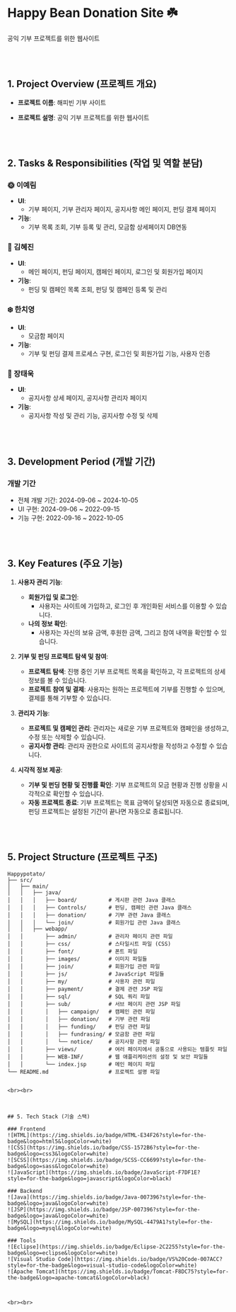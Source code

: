 # Happy Bean Donation Site ☘️  
공익 기부 프로젝트를 위한 웹사이트  


<br><br>  


## 1. Project Overview (프로젝트 개요)  


- **프로젝트 이름**: 해피빈 기부 사이트  


- **프로젝트 설명**: 공익 기부 프로젝트를 위한 웹사이트  


<br><br>  


## 2. Tasks & Responsibilities (작업 및 역할 분담)

### 🌞 이예림
- **UI**:
  - 기부 페이지, 기부 관리자 페이지, 공지사항 메인 페이지, 펀딩 결제 페이지
- **기능**:
  - 기부 목록 조회, 기부 등록 및 관리, 모금함 상세페이지 DB연동

### 🧸 김혜진
- **UI**:
  - 메인 페이지, 펀딩 페이지, 캠페인 페이지, 로그인 및 회원가입 페이지
- **기능**:
  - 펀딩 및 캠페인 목록 조회, 펀딩 및 캠페인 등록 및 관리

### ❄️ 한치영
- **UI**:
  - 모금함 페이지
- **기능**:
  - 기부 및 펀딩 결제 프로세스 구현, 로그인 및 회원가입 기능, 사용자 인증

### 👻 장태욱
- **UI**:
  - 공지사항 상세 페이지, 공지사항 관리자 페이지
- **기능**:
  - 공지사항 작성 및 관리 기능, 공지사항 수정 및 삭제




<br><br>  


## 3. Development Period (개발 기간)

### 개발 기간
- 전체 개발 기간: 2024-09-06 ~ 2024-10-05
- UI 구현: 2024-09-06 ~ 2022-09-15
- 기능 구현: 2022-09-16 ~ 2022-10-05


<br><br>  


## 3. Key Features (주요 기능)

1. **사용자 관리 기능**:
   - **회원가입 및 로그인**:
     - 사용자는 사이트에 가입하고, 로그인 후 개인화된 서비스를 이용할 수 있습니다.
   - **나의 정보 확인**:
     - 사용자는 자신의 보유 금액, 후원한 금액, 그리고 참여 내역을 확인할 수 있습니다.

2. **기부 및 펀딩 프로젝트 탐색 및 참여**:
   - **프로젝트 탐색**: 진행 중인 기부 프로젝트 목록을 확인하고, 각 프로젝트의 상세 정보를 볼 수 있습니다.
   - **프로젝트 참여 및 결제**: 사용자는 원하는 프로젝트에 기부를 진행할 수 있으며, 결제를 통해 기부할 수 있습니다.

3. **관리자 기능**:
   - **프로젝트 및 캠페인 관리**: 관리자는 새로운 기부 프로젝트와 캠페인을 생성하고, 수정 또는 삭제할 수 있습니다.
   - **공지사항 관리**: 관리자 권한으로 사이트의 공지사항을 작성하고 수정할 수 있습니다.

4. **시각적 정보 제공**:
   - **기부 및 펀딩 현황 및 진행률 확인**: 기부 프로젝트의 모금 현황과 진행 상황을 시각적으로 확인할 수 있습니다.
   - **자동 프로젝트 종료**: 기부 프로젝트는 목표 금액이 달성되면 자동으로 종료되며, 펀딩 프로젝트는 설정된 기간이 끝나면 자동으로 종료됩니다.




<br><br>


## 5. Project Structure (프로젝트 구조)

```
Happypotato/
├── src/
│   ├── main/
│   │   ├── java/
│   │   │   ├── board/          # 게시판 관련 Java 클래스
│   │   │   ├── Controls/       # 펀딩, 캠페인 관련 Java 클래스
│   │   │   ├── donation/       # 기부 관련 Java 클래스
│   │   │   └── join/           # 회원가입 관련 Java 클래스
│   │   ├── webapp/
│   │       ├── admin/          # 관리자 페이지 관련 파일
│   │       ├── css/            # 스타일시트 파일 (CSS)
│   │       ├── font/           # 폰트 파일
│   │       ├── images/         # 이미지 파일들
│   │       ├── join/           # 회원가입 관련 파일
│   │       ├── js/             # JavaScript 파일들
│   │       ├── my/             # 사용자 관련 파일
│   │       ├── payment/        # 결제 관련 JSP 파일
│   │       ├── sql/            # SQL 쿼리 파일
│   │       ├── sub/            # 서브 페이지 관련 JSP 파일
│   │       │   ├── campaign/   # 캠페인 관련 파일
│   │       │   ├── donation/   # 기부 관련 파일
│   │       │   ├── funding/    # 펀딩 관련 파일
│   │       │   ├── fundrasing/ # 모금함 관련 파일
│   │       │   └── notice/     # 공지사항 관련 파일
│   │       ├── views/          # 여러 페이지에서 공통으로 사용되는 템플릿 파일
│   │       ├── WEB-INF/        # 웹 애플리케이션의 설정 및 보안 파일들
│   │       └── index.jsp       # 메인 페이지 파일
└── README.md                   # 프로젝트 설명 파일


<br><br>  



## 5. Tech Stack (기술 스택)

### Frontend
![HTML](https://img.shields.io/badge/HTML-E34F26?style=for-the-badge&logo=html5&logoColor=white)
![CSS](https://img.shields.io/badge/CSS-1572B6?style=for-the-badge&logo=css3&logoColor=white)
![SCSS](https://img.shields.io/badge/SCSS-CC6699?style=for-the-badge&logo=sass&logoColor=white)
![JavaScript](https://img.shields.io/badge/JavaScript-F7DF1E?style=for-the-badge&logo=javascript&logoColor=black)

### Backend
![Java](https://img.shields.io/badge/Java-007396?style=for-the-badge&logo=java&logoColor=white)
![JSP](https://img.shields.io/badge/JSP-007396?style=for-the-badge&logo=java&logoColor=white)
![MySQL](https://img.shields.io/badge/MySQL-4479A1?style=for-the-badge&logo=mysql&logoColor=white)

### Tools
![Eclipse](https://img.shields.io/badge/Eclipse-2C2255?style=for-the-badge&logo=eclipse&logoColor=white)
![Visual Studio Code](https://img.shields.io/badge/VS%20Code-007ACC?style=for-the-badge&logo=visual-studio-code&logoColor=white)
![Apache Tomcat](https://img.shields.io/badge/Tomcat-F8DC75?style=for-the-badge&logo=apache-tomcat&logoColor=black)



<br><br>  



